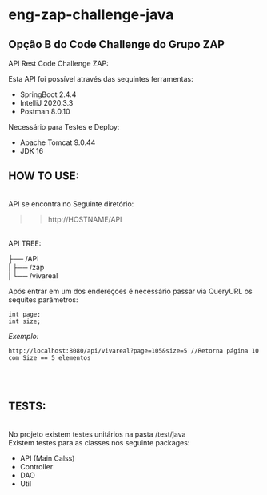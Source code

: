 # eng-zap-challenge-java
## Opção B do Code Challenge do Grupo ZAP

API Rest Code Challenge ZAP:

Esta API foi possível através das sequintes ferramentas: <br/>

- SpringBoot 2.4.4 <br/>
- IntelliJ 2020.3.3 <br/>
- Postman 8.0.10 <br/>

Necessário para Testes e Deploy:<br/>

- Apache Tomcat 9.0.44<br/>
- JDK 16<br/>

## HOW TO USE:
<br/>
API se encontra no Seguinte diretório:

>> http://HOSTNAME/API
<br>
API TREE:

├── /API <br/>
|            ├── /zap <br/>
|            └── /vivareal <br/>

Após entrar em um dos endereçoes é necessário passar via QueryURL os sequites parâmetros:
```
int page;
int size; 
```
_Exemplo:_
<br/>
```
http://localhost:8080/api/vivareal?page=105&size=5 //Retorna página 10 com Size == 5 elementos
```
<br/><br/>
## TESTS:
<br/>
No projeto existem testes unitários na pasta /test/java
<br/>
Existem testes para as classes nos seguinte packages:
<br/>

- API (Main Calss)  
- Controller 
- DAO  
- Util  

